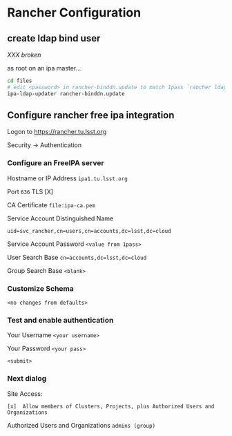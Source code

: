 Rancher Configuration
=====================

create ldap bind user
---------------------

_XXX broken_

as root on an ipa master...

```bash
cd files
# edit <password> in rancher-binddn.update to match 1pass `rancher ldap bind user`
ipa-ldap-updater rancher-binddn.update
```

Configure rancher free ipa integration
--------------------------------------

Logon to https://rancher.tu.lsst.org

Security -> Authentication

### Configure an FreeIPA server

Hostname or IP Address
`ipa1.tu.lsst.org`

Port
`636` TLS [X]

CA Certificate
`file:ipa-ca.pem`

Service Account Distinguished Name

`uid=svc_rancher,cn=users,cn=accounts,dc=lsst,dc=cloud`

Service Account Password
`<value from 1pass>`

User Search Base
`cn=accounts,dc=lsst,dc=cloud`

Group Search Base
`<blank>`

### Customize Schema

`<no changes from defaults>`

### Test and enable authentication

Your Username
`<your username>`

Your Password
`<your pass>`

`<submit>`

### Next dialog

Site Access:

`[x]  Allow members of Clusters, Projects, plus Authorized Users and Organizations`

Authorized Users and Organizations
`admins (group)`

